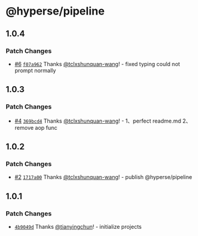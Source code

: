 # @hyperse/pipeline

## 1.0.4

### Patch Changes

- [#6](https://github.com/hyperse-io/pipeline/pull/6) [`f07a962`](https://github.com/hyperse-io/pipeline/commit/f07a962e96ab1c12b272446225c002a783dd0445) Thanks [@tclxshunquan-wang](https://github.com/tclxshunquan-wang)! - fixed typing could not prompt normally

## 1.0.3

### Patch Changes

- [#4](https://github.com/hyperse-io/pipeline/pull/4) [`369bcd4`](https://github.com/hyperse-io/pipeline/commit/369bcd4ef73741ff2b5f928d2571fe81541f7cef) Thanks [@tclxshunquan-wang](https://github.com/tclxshunquan-wang)! - 1、perfect readme.md
  2、remove aop func

## 1.0.2

### Patch Changes

- [#2](https://github.com/hyperse-io/pipeline/pull/2) [`1717a00`](https://github.com/hyperse-io/pipeline/commit/1717a00820af0989636945711981211476d62a83) Thanks [@tclxshunquan-wang](https://github.com/tclxshunquan-wang)! - publish @hyperse/pipeline

## 1.0.1

### Patch Changes

- [`4b9049d`](https://github.com/hyperse-io/pipeline/commit/4b9049d29b7b9fe2be066bddb27e3fe7d959d788) Thanks [@tianyingchun](https://github.com/tianyingchun)! - initialize projects
